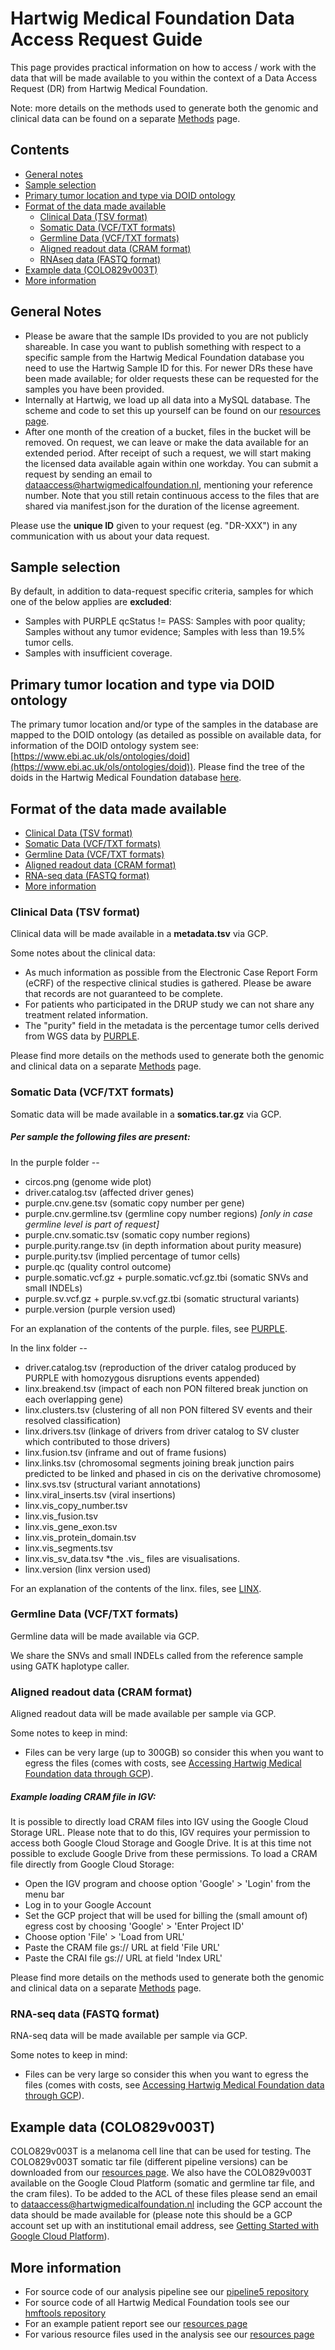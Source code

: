 
# Hartwig Medical Foundation Data Access Request Guide 

This page provides practical information on how to access / work with the data that will be made available to you within the context of a Data Access Request (DR) from Hartwig Medical Foundation. 

Note: more details on the methods used to generate both the genomic and clinical data can be found on a separate [Methods](./data-access-request-methods.md) page.

## Contents

* [General notes](#general-notes)
* [Sample selection](#sample-selection)
* [Primary tumor location and type via DOID ontology](#primary-tumor-location-and-type-via-doid-ontology)
* [Format of the data made available](#format-of-the-data-made-available)
  - [Clinical Data (TSV format)](#clinical-data-tsv-format)
  - [Somatic Data (VCF/TXT formats)](#somatic-data-vcftxt-formats)
  - [Germline Data (VCF/TXT formats)](#germline-data-vcftxt-formats)
  - [Aligned readout data (CRAM format)](#aligned-readout-data-cram-format)
  - [RNAseq data (FASTQ format)](#rna-seq-data-fastq-format)
* [Example data (COLO829v003T)](#example-data-colo829v003t)
* [More information](#more-information)

## General Notes
 - Please be aware that the sample IDs provided to you are not publicly shareable. In case you want to publish something with respect to a specific sample from the Hartwig Medical Foundation database you need to use the Hartwig Sample ID for this. For newer DRs these have been made available; for older requests these can be requested for the samples you have been provided. 
 - Internally at Hartwig, we load up all data into a MySQL database. The scheme and code to set this up yourself can be found on our [resources page](https://resources.hartwigmedicalfoundation.nl/).
 - After one month of the creation of a bucket, files in the bucket will be removed. On request, we can leave or make the data available for an extended period. After receipt of such a request, we will start making the licensed data available again within one workday. You can submit a request by sending an email to dataaccess@hartwigmedicalfoundation.nl, mentioning your reference number. Note that you still retain continuous access to the files that are shared via manifest.json for the duration of the license agreement.

Please use the **unique ID** given to your request (eg. "DR-XXX") in any communication with us about your data request.


## Sample selection

By default, in addition to data-request specific criteria, samples for which one of the below applies are **excluded**:

- Samples with PURPLE qcStatus != PASS:
      Samples with poor quality;
      Samples without any tumor evidence;
      Samples with less than 19.5% tumor cells.
- Samples with insufficient coverage.


## Primary tumor location and type via DOID ontology

The primary tumor location and/or type of the samples in the database are mapped to the DOID ontology (as detailed as possible on available data, for information of the DOID ontology system see: [https://www.ebi.ac.uk/ols/ontologies/doid](https://www.ebi.ac.uk/ols/ontologies/doid)). Please find the tree of the doids in the Hartwig Medical Foundation database  [here](doid.html). 


## Format of the data made available

- [Clinical Data (TSV format)](#clinical-data-tsv-format)
- [Somatic Data (VCF/TXT formats)](#somatic-data-vcftxt-formats)
- [Germline Data (VCF/TXT formats)](#germline-data-vcftxt-formats)
- [Aligned readout data (CRAM format)](#aligned-readout-data-cram-format)
- [RNA-seq data (FASTQ format)](#rna-seq-data-fastq-format)
- [More information](#more-information)

### Clinical Data (TSV format)

Clinical data will be made available in a **metadata.tsv** via GCP.

Some notes about the clinical data:
- As much information as possible from the Electronic Case Report Form (eCRF) of the respective clinical studies is gathered. Please be aware that records are not guaranteed to be complete.
- For patients who participated in the DRUP study we can not share any treatment related information.
- The "purity" field in the metadata is the percentage tumor cells derived from WGS data by [PURPLE](https://github.com/hartwigmedical/hmftools/tree/master/purity-ploidy-estimator).

Please find more details on the methods used to generate both the genomic and clinical data on a separate [Methods](./data-access-request-methods.md) page.

### Somatic Data (VCF/TXT formats)

Somatic data will be made available in a **somatics.tar.gz** via GCP.

##### Per sample the following files are present:
In the purple folder --
- circos.png (genome wide plot)
- driver.catalog.tsv  (affected driver genes)
- purple.cnv.gene.tsv (somatic copy number per gene)
- purple.cnv.germline.tsv (germline copy number regions) *[only in case germline level is part of request]*
- purple.cnv.somatic.tsv (somatic copy number regions)
- purple.purity.range.tsv (in depth information about purity measure)
- purple.purity.tsv (implied percentage of tumor cells)
- purple.qc (quality control outcome)
- purple.somatic.vcf.gz + purple.somatic.vcf.gz.tbi (somatic SNVs and small INDELs)
- purple.sv.vcf.gz + purple.sv.vcf.gz.tbi (somatic structural variants)
- purple.version  (purple version used)

For an explanation of the contents of the purple. files, see [PURPLE](https://github.com/hartwigmedical/hmftools/tree/master/purity-ploidy-estimator).  

In the linx folder --
- driver.catalog.tsv (reproduction of the driver catalog produced by PURPLE with homozygous disruptions events appended)
- linx.breakend.tsv (impact of each non PON filtered break junction on each overlapping gene)
- linx.clusters.tsv (clustering of all non PON filtered SV events and their resolved classification)
- linx.drivers.tsv  (linkage of drivers from driver catalog to SV cluster which contributed to those drivers)
- linx.fusion.tsv (inframe and out of frame fusions)
- linx.links.tsv (chromosomal segments joining break junction pairs predicted to be linked and phased in cis on the derivative chromosome)
- linx.svs.tsv (structural variant annotations)
- linx.viral_inserts.tsv (viral insertions)
- linx.vis_copy_number.tsv 
- linx.vis_fusion.tsv 
- linx.vis_gene_exon.tsv
- linx.vis_protein_domain.tsv
- linx.vis_segments.tsv
- linx.vis_sv_data.tsv
    *the .vis_ files are visualisations. 
- linx.version (linx version used)

For an explanation of the contents of the linx. files, see [LINX](https://github.com/hartwigmedical/hmftools/tree/master/sv-linx).

### Germline Data (VCF/TXT formats)

Germline data will be made available via GCP.

We share the SNVs and small INDELs called from the reference sample using GATK haplotype caller.

### Aligned readout data (CRAM format)

Aligned readout data will be made available per sample via GCP.

Some notes to keep in mind:
- Files can be very large (up to 300GB) so consider this when you want to egress the files (comes with costs, see [Accessing Hartwig Medical Foundation data through GCP](./accessing-hartwig-data-through-gcp.md)).

##### Example loading CRAM file in IGV:
It is possible to directly load CRAM files into IGV using the Google Cloud Storage URL. Please note that to do this, IGV requires your permission to access both Google Cloud Storage and Google Drive. It is at this time not possible to exclude Google Drive from these permissions. To load a CRAM file directly from Google Cloud Storage:
- Open the IGV program and choose option 'Google' > 'Login' from the menu bar
- Log in to your Google Account
- Set the GCP project that will be used for billing the (small amount of) egress cost by choosing 'Google' > 'Enter Project ID'
- Choose option 'File' > 'Load from URL'
- Paste the CRAM file gs:// URL at field 'File URL'
- Paste the CRAI file gs:// URL at field 'Index URL'

Please find more details on the methods used to generate both the genomic and clinical data on a separate [Methods](./data-access-request-methods.md) page.

### RNA-seq data (FASTQ format)

RNA-seq data will be made available per sample via GCP.

Some notes to keep in mind:
- Files can be very large so consider this when you want to egress the files (comes with costs, see [Accessing Hartwig Medical Foundation data through GCP](./accessing-hartwig-data-through-gcp.md)).

## Example data (COLO829v003T)

COLO829v003T is a melanoma cell line that can be used for testing. The COLO829v003T somatic tar file (different pipeline versions) can be downloaded from our [resources page](https://nextcloud.hartwigmedicalfoundation.nl/s/LTiKTd8XxBqwaiC?path=%2FData-Access-Requests). We also have the COLO829v003T available on the Google Cloud Platform (somatic and germline tar file, and the cram files). To be added to the ACL of these files please send an email to dataaccess@hartwigmedicalfoundation.nl including the GCP account the data should be made available for (please note this should be a GCP account set up with an institutional email address, see [Getting Started with Google Cloud Platform](./getting-a-Google-account.md)).

## More information
- For source code of our analysis pipeline see our [pipeline5 repository](https://github.com/hartwigmedical/pipeline5)
- For source code of all Hartwig Medical Foundation tools see our [hmftools repository](https://github.com/hartwigmedical/hmftools)
- For an example patient report see our [resources page](https://resources.hartwigmedicalfoundation.nl/)
- For various resource files used in the analysis see our [resources page](https://resources.hartwigmedicalfoundation.nl/)
